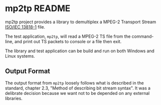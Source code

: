# mp2tp README

mp2tp project provides a library to demultiplex a 
MPEG-2 Transport Stream [ISO/IEC 13818-1](https://www.iso.org/standard/74427.html#:~:text=ISO%2FIEC%2013818-1%3A2018%20specifies%20the%20system%20layer%20of%20the,the%20synchronization%20of%20multiple%20compressed%20streams%20on%20decoding%3B) file.

The test application, `mp2tp`, will read a MPEG-2 TS file from the 
command-line, and print out TS packets to console or a file then exit.

The library and test application can be build and run on both Windows and 
Linux systems.

## Output Format
The output format from `mp2tp` loosely follows what is described in the 
standard, chapter 2.3, "Method of describing bit stream syntax".  It was a
delibrate decision because we want not to be depended on any external libraries.
